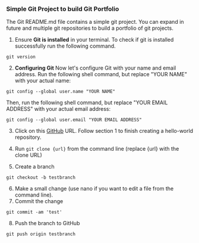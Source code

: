### Simple Git Project to build Git Portfolio

The Git README.md file contains a simple git project. You can expand in future and multiple git repositories to build a portfolio of git projects.  

1. Ensure **Git is installed** in your terminal. To check if git is installed successfully run the following command. 
```
git version
```
2. **Configuring Git**
Now let's configure Git with your name and email address. Run the following shell command, but replace "YOUR NAME" with your actual name:
```
git config --global user.name "YOUR NAME"
```

Then, run the following shell command, but replace "YOUR EMAIL ADDRESS" with your actual email address:
```
git config --global user.email "YOUR EMAIL ADDRESS"
```
3. Click on this [GitHub](https://docs.github.com/en/get-started/quickstart/hello-world) URL.
Follow section 1 to finish creating a hello-world repository.

4. Run ```git clone {url}``` from the command line (replace {url} with the clone URL)
5. Create a branch 
```
git checkout -b testbranch
```
6. Make a small change (use nano if you want to edit a file from the command line).
7. Commit the change 
```
git commit -am 'test'
```
8. Push the branch to GitHub 
```
git push origin testbranch
```